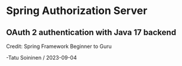 # Spring Authorization Server
## OAuth 2 authentication with Java 17 backend

Credit: Spring Framework Beginner to Guru

-Tatu Soininen / 2023-09-04
